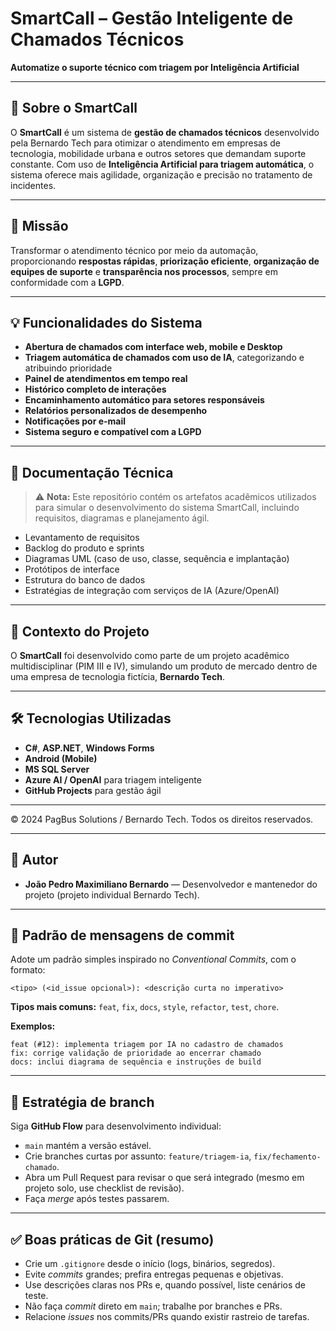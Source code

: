 # **SmartCall – Gestão Inteligente de Chamados Técnicos**

**Automatize o suporte técnico com triagem por Inteligência Artificial**

--- 

## 📌 Sobre o SmartCall

O **SmartCall** é um sistema de **gestão de chamados técnicos** desenvolvido pela Bernardo Tech para otimizar o atendimento em empresas de tecnologia, mobilidade urbana e outros setores que demandam suporte constante. Com uso de **Inteligência Artificial para triagem automática**, o sistema oferece mais agilidade, organização e precisão no tratamento de incidentes.

---

## 🎯 Missão

Transformar o atendimento técnico por meio da automação, proporcionando **respostas rápidas**, **priorização eficiente**, **organização de equipes de suporte** e **transparência nos processos**, sempre em conformidade com a **LGPD**.

---

## 💡 Funcionalidades do Sistema

- **Abertura de chamados com interface web, mobile e Desktop**
- **Triagem automática de chamados com uso de IA**, categorizando e atribuindo prioridade
- **Painel de atendimentos em tempo real**
- **Histórico completo de interações**
- **Encaminhamento automático para setores responsáveis**
- **Relatórios personalizados de desempenho**
- **Notificações por e-mail**
- **Sistema seguro e compatível com a LGPD**

---

## 📁 Documentação Técnica

> ⚠️ **Nota:** Este repositório contém os artefatos acadêmicos utilizados para simular o desenvolvimento do sistema SmartCall, incluindo requisitos, diagramas e planejamento ágil.

- Levantamento de requisitos
- Backlog do produto e sprints
- Diagramas UML (caso de uso, classe, sequência e implantação)
- Protótipos de interface
- Estrutura do banco de dados
- Estratégias de integração com serviços de IA (Azure/OpenAI)

---

## 🧠 Contexto do Projeto

O **SmartCall** foi desenvolvido como parte de um projeto acadêmico multidisciplinar (PIM III e IV), simulando um produto de mercado dentro de uma empresa de tecnologia fictícia, **Bernardo Tech**.

---


## 🛠️ Tecnologias Utilizadas

- **C#**, **ASP.NET**, **Windows Forms**
- **Android (Mobile)**
- **MS SQL Server**
- **Azure AI / OpenAI** para triagem inteligente
- **GitHub Projects** para gestão ágil

---


© 2024 PagBus Solutions / Bernardo Tech. Todos os direitos reservados.

---


## 👤 Autor

- **João Pedro Maximiliano Bernardo** — Desenvolvedor e mantenedor do projeto (projeto individual Bernardo Tech).

---

## 📝 Padrão de mensagens de commit

Adote um padrão simples inspirado no *Conventional Commits*, com o formato:

```
<tipo> (<id_issue opcional>): <descrição curta no imperativo>
```

**Tipos mais comuns:** `feat`, `fix`, `docs`, `style`, `refactor`, `test`, `chore`.

**Exemplos:**
```
feat (#12): implementa triagem por IA no cadastro de chamados
fix: corrige validação de prioridade ao encerrar chamado
docs: inclui diagrama de sequência e instruções de build
```

---

## 🌱 Estratégia de branch

Siga **GitHub Flow** para desenvolvimento individual:

- `main` mantém a versão estável.
- Crie branches curtas por assunto: `feature/triagem-ia`, `fix/fechamento-chamado`.
- Abra um Pull Request para revisar o que será integrado (mesmo em projeto solo, use checklist de revisão).
- Faça *merge* após testes passarem.

---

## ✅ Boas práticas de Git (resumo)

- Crie um `.gitignore` desde o início (logs, binários, segredos).
- Evite *commits* grandes; prefira entregas pequenas e objetivas.
- Use descrições claras nos PRs e, quando possível, liste cenários de teste.
- Não faça *commit* direto em `main`; trabalhe por branches e PRs.
- Relacione *issues* nos commits/PRs quando existir rastreio de tarefas.

